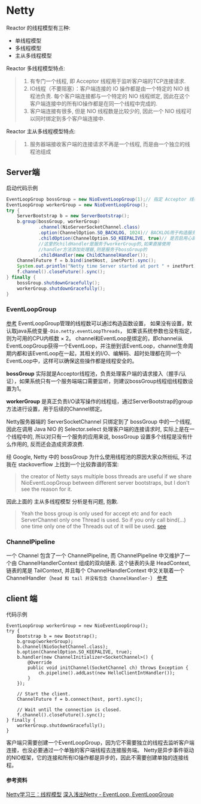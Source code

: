 # Netty

Reactor 的线程模型有三种:

- 单线程模型
- 多线程模型
- 主从多线程模型

Reactor 多线程模型特点:
> 1. 有专门一个线程, 即 Acceptor 线程用于监听客户端的TCP连接请求.
> 1. IO线程（不要阻塞）：客户端连接的 IO 操作都是由一个特定的 NIO 线程池负责. 每个客户端连接都与一个特定的 NIO 线程绑定, 因此在这个客户端连接中的所有IO操作都是在同一个线程中完成的.
> 1. 客户端连接有很多, 但是 NIO 线程数是比较少的, 因此一个 NIO 线程可以同时绑定到多个客户端连接中.

Reactor 主从多线程模型特点: 
> 1. 服务器端接收客户端的连接请求不再是一个线程, 而是由一个独立的线程池组成

## Server端
启动代码示例
```java
EventLoopGroup bossGroup = new NioEventLoopGroup(1);// 指定 Acceptor 线程池大小
EventLoopGroup workerGroup = new NioEventLoopGroup();
try {
    ServerBootstrap b = new ServerBootstrap();
    b.group(bossGroup, workerGroup)
            .channel(NioServerSocketChannel.class)
            .option(ChannelOption.SO_BACKLOG, 1024)// BACKLOG用于构造服务端套接字ServerSocket对象，标识当服务器请求处理线程全满时，用于临时存放已完成三次握手的请求的队列的最大长度。如果未设置或所设置的值小于1，Java将使用默认值50。
            .childOption(ChannelOption.SO_KEEPALIVE, true)// 是否启用心跳保活机制。在双方TCP套接字建立连接后（即都进入ESTABLISHED状态）并且在两个小时左右上层没有任何数据传输的情况下，这套机制才会被激活。
            //这里的childHandler是服务于workerGroup的,如果直接使用
            //handler方法添加处理器,则是服务于bossGroup的
            .childHandler(new ChildChannelHandler());
    ChannelFuture f = b.bind(inetHost, inetPort).sync();
    System.out.println("Netty time Server started at port " + inetPort);
    f.channel().closeFuture().sync();
} finally {
    bossGroup.shutdownGracefully();
    workerGroup.shutdownGracefully();
}
```

### EventLoopGroup
[参考](https://segmentfault.com/a/1190000007403873)
EventLoopGroup管理的线程数可以通过构造函数设置，
如果没有设置，默认取java系统变量`-Dio.netty.eventLoopThreads`，
如果该系统参数也没有指定，则为可用的CPU内核数 × 2。
channel和EventLoop是绑定的，即channel从EventLoopGroup获得一个EventLoop，并注册到该EventLoop，channel生命周期内都和该EventLoop在一起，其相关的I/O、编解码、超时处理都在同一个EventLoop中，这样可以确保这些操作都是线程安全的。

**bossGroup** 实际就是Acceptor线程池，负责处理客户端的请求接入（握手/认证），如果系统只有一个服务端端口需要监听，则建议bossGroup线程组线程数设置为1。

**workerGroup** 是真正负责I/O读写操作的线程组，通过ServerBootstrap的group方法进行设置，用于后续的Channel绑定。

Netty服务器端的 ServerSocketChannel 只绑定到了 bossGroup 中的一个线程, 因此在调用 Java NIO 的 Selector.select 处理客户端的连接请求时, 实际上是在一个线程中的, 所以对只有一个服务的应用来说, bossGroup 设置多个线程是没有什么作用的, 反而还会造成资源浪费.

经 Google, Netty 中的 bossGroup 为什么使用线程池的原因大家众所纷纭, 不过我在 stackoverflow 上找到一个比较靠谱的答案:

> the creator of Netty says multiple boss threads are useful if we share NioEventLoopGroup between different server bootstraps, but I don't see the reason for it.

因此上面的 主从多线程模型 分析是有问题, 抱歉.

> Yeah the boss group is only used for accept etc and for each ServerChannel
  only one Thread is used. So if you only call bind(...) one time only one of
  the Threads out of it will be used. [see](http://netty.narkive.com/ZOGrVgar/about-netty-4-boss-thread-do)

### ChannelPipeline
一个 Channel 包含了一个 ChannelPipeline, 而 ChannelPipeline 中又维护了一个由 ChannelHandlerContext 组成的双向链表.
这个链表的头是 HeadContext, 链表的尾是 TailContext, 并且每个 ChannelHandlerContext 中又关联着一个 ChannelHandler（`head 和 tail 并没有包含 ChannelHandler·`）
[参考](https://segmentfault.com/a/1190000007308934)

## client 端
代码示例
```
EventLoopGroup workerGroup = new NioEventLoopGroup();
try {
    Bootstrap b = new Bootstrap();
    b.group(workerGroup);
    b.channel(NioSocketChannel.class);
    b.option(ChannelOption.SO_KEEPALIVE, true);
    b.handler(new ChannelInitializer<SocketChannel>() {
        @Override
        public void initChannel(SocketChannel ch) throws Exception {
            ch.pipeline().addLast(new HelloClientIntHandler());
        }
    });

    // Start the client.
    ChannelFuture f = b.connect(host, port).sync();

    // Wait until the connection is closed.
    f.channel().closeFuture().sync();
} finally {
    workerGroup.shutdownGracefully();
}

```

客户端只需要创建一个EventLoopGroup，因为它不需要独立的线程去监听客户端连接，也没必要通过一个单独的客户端线程去连接服务端。
Netty是异步事件驱动的NIO框架，它的连接和所有IO操作都是异步的，因此不需要创建单独的连接线程。


#### 参考资料

[Netty学习三：线程模型](http://www.cnblogs.com/TomSnail/p/6158249.html)
[深入浅出Netty - EventLoop, EventLoopGroup](https://caorong.github.io/2016/12/24/head-first-netty-1/)
